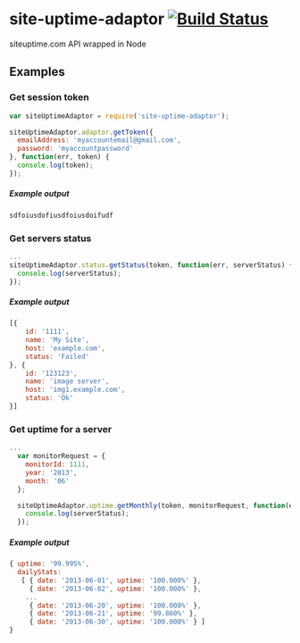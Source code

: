 site-uptime-adaptor [![Build Status](https://travis-ci.org/ecoad/site-uptime-adaptor.png)](https://travis-ci.org/ecoad/site-uptime-adaptor)
============

siteuptime.com API wrapped in Node

## Examples
### Get session token

```javascript
var siteUptimeAdaptor = require('site-uptime-adaptor');

siteUptimeAdaptor.adaptor.getToken({
  emailAddress: 'myaccountemail@gmail.com',
  password: 'myaccountpassword'
}, function(err, token) {
  console.log(token);
});
```
##### Example output
```javascript
sdfoiusdofiusdfoiusdoifudf
```
### Get servers status

```javascript
...
siteUptimeAdaptor.status.getStatus(token, function(err, serverStatus) {
  console.log(serverStatus);
});
```
##### Example output
```javascript
[{
    id: '1111',
    name: 'My Site',
    host: 'example.com',
    status: 'Failed'
}, {
    id: '123123',
    name: 'image server',
    host: 'img1.example.com',
    status: 'Ok'
}]
```
### Get uptime for a server

```javascript
...
  var monitorRequest = {
    monitorId: 1111,
    year: '2013',
    month: '06'
  };

  siteUptimeAdaptor.uptime.getMonthly(token, monitorRequest, function(err, serverStatus) {
    console.log(serverStatus);
  });
```
##### Example output
```javascript
{ uptime: '99.995%',
  dailyStats:
   [ { date: '2013-06-01', uptime: '100.000%' },
     { date: '2013-06-02', uptime: '100.000%' },
    ...
     { date: '2013-06-20', uptime: '100.000%' },
     { date: '2013-06-21', uptime: '99.860%' },
     { date: '2013-06-30', uptime: '100.000%' } ]     
}
```

